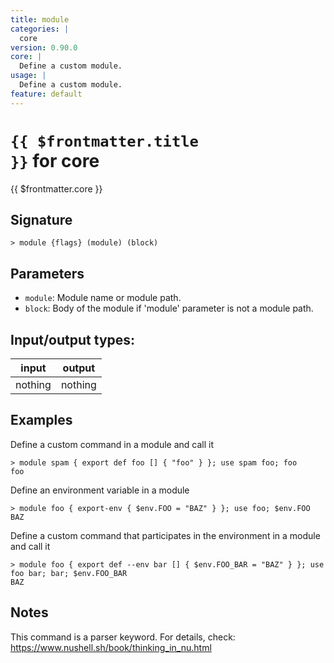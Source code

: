 ```yaml
---
title: module
categories: |
  core
version: 0.90.0
core: |
  Define a custom module.
usage: |
  Define a custom module.
feature: default
---
```


<!-- This file is automatically generated. Please edit the command in https://github.com/nushell/nushell instead. -->

# <code>{{ $frontmatter.title }}</code> for core

<div class='command-title'>{{ $frontmatter.core }}</div>

## Signature

`> module {flags} (module) (block)`

## Parameters

- `module`: Module name or module path.
- `block`: Body of the module if 'module' parameter is not a module path.

## Input/output types:

| input   | output  |
| ------- | ------- |
| nothing | nothing |

## Examples

Define a custom command in a module and call it

```nushell
> module spam { export def foo [] { "foo" } }; use spam foo; foo
foo
```

Define an environment variable in a module

```nushell
> module foo { export-env { $env.FOO = "BAZ" } }; use foo; $env.FOO
BAZ
```

Define a custom command that participates in the environment in a module and call it

```nushell
> module foo { export def --env bar [] { $env.FOO_BAR = "BAZ" } }; use foo bar; bar; $env.FOO_BAR
BAZ
```

## Notes

This command is a parser keyword. For details, check:
https://www.nushell.sh/book/thinking_in_nu.html
